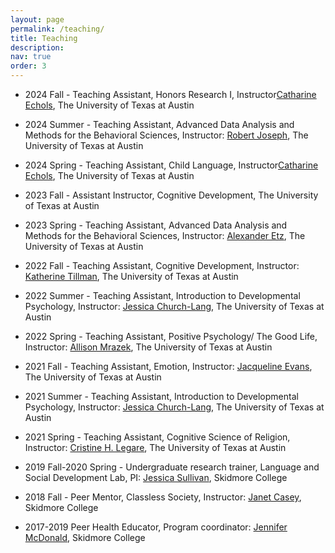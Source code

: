 ```yaml
---
layout: page
permalink: /teaching/
title: Teaching
description: 
nav: true
order: 3
---
```


* 2024 Fall - Teaching Assistant, Honors Research I, Instructor[Catharine Echols](https://liberalarts.utexas.edu/psychology/faculty/echolsch), The University of Texas at Austin

* 2024 Summer - Teaching Assistant, Advanced Data Analysis and Methods for the Behavioral Sciences, Instructor: [Robert Joseph](https://liberalarts.utexas.edu/psychology/faculty/cronbach), The University of Texas at Austin

* 2024 Spring - Teaching Assistant, Child Language, Instructor[Catharine Echols](https://liberalarts.utexas.edu/psychology/faculty/echolsch), The University of Texas at Austin

* 2023 Fall - Assistant Instructor, Cognitive Development, The University of Texas at Austin

* 2023 Spring - Teaching Assistant, Advanced Data Analysis and Methods for the Behavioral Sciences, Instructor: [Alexander Etz](https://liberalarts.utexas.edu/psychology/faculty/aje837), The University of Texas at Austin

* 2022 Fall - Teaching Assistant, Cognitive Development,  Instructor: [Katherine Tillman](https://liberalarts.utexas.edu/psychology/faculty/kat2962), The University of Texas at Austin

* 2022 Summer - Teaching Assistant, Introduction to Developmental Psychology,  Instructor: [Jessica Church-Lang](https://liberalarts.utexas.edu/psychology/faculty/jc58227), The University of Texas at Austin

* 2022 Spring - Teaching Assistant, Positive Psychology/ The Good Life, Instructor: [Allison Mrazek](https://liberalarts.utexas.edu/psychology/faculty/ajm7696), The University of Texas at Austin

* 2021 Fall - Teaching Assistant, Emotion, Instructor: [Jacqueline Evans](https://liberalarts.utexas.edu/psychology/faculty/jjr383), The University of Texas at Austin

* 2021 Summer - Teaching Assistant, Introduction to Developmental Psychology, Instructor: [Jessica Church-Lang](https://liberalarts.utexas.edu/psychology/faculty/jc58227), The University of Texas at Austin

* 2021 Spring - Teaching Assistant, Cognitive Science of Religion, Instructor: [Cristine H. Legare](https://liberalarts.utexas.edu/psychology/faculty/chl525), The University of Texas at Austin

* 2019 Fall-2020 Spring - Undergraduate research trainer, Language and Social Development Lab, PI: [Jessica Sullivan](https://www.skidmore.edu/psychology/faculty/sullivan.php), Skidmore College

* 2018 Fall - Peer Mentor, Classless Society, Instructor: [Janet Casey](https://www.skidmore.edu/english/faculty/casey.php), Skidmore College 

* 2017-2019 Peer Health Educator, Program coordinator: [Jennifer McDonald](https://www.skidmore.edu/health_promotion/staff.php), Skidmore College
